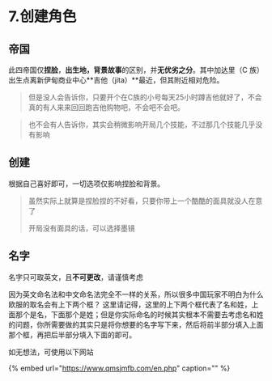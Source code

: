 # 7.创建角色

## 帝国

此四帝国仅**捏脸**，**出生地，背景故事**的区别，并**无优劣之分**。其中加达里（C 族）出生点离新伊甸商业中心**吉他（jita）**最近，但其附近相对危险。

> 但是没人会告诉你，只要开个在C族的小号每天25小时蹲吉他就好了，不会真的有人来来回回跑吉他购物吧，不会吧不会吧。

> 也不会有人告诉你，其实会稍微影响开局几个技能，不过那几个技能几乎没有影响

## 创建

根据自己喜好即可，一切选项仅影响捏脸和背景。

> 虽然实际上就算是捏脸捏的不好看，只要你带上一个酷酷的面具就没人在意了
>
> 开局没有面具的话，可以选择墨镜

## 名字

名字只可取英文，且**不可更改**，请谨慎考虑

因为英文命名法和中文命名法完全不一样的关系，所以很多中国玩家不明白为什么欧服的取名会有上下两个框？ 这里请记得，这里的上下两个框代表了名和姓，上面那个是名，下面那个是姓；但是你实际命名的时候其实根本不需要去考虑名和姓的问题，你所需要做的其实只是将你想要的名字写下来，然后将前半部分填入上面那个框，再把后半部分填入下面的即可。

如无想法，可使用以下网站

{% embed url="https://www.qmsjmfb.com/en.php" caption="" %}



